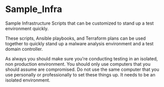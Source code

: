 # Sample_Infra
Sample Infrastructure Scripts that can be customized to stand up a test environment quickly. 

These scripts, Ansible playbooks, and Terraform plans can be used together to quickly stand up a malware analysis environment and a test domain controller.

As always you should make sure you're conducting testing in an isolated, non production environment. You should only use computers that you should assume are compromised. Do not use the same computer that you use personally or professionally to set these things up. It needs to be an isolated environment. 